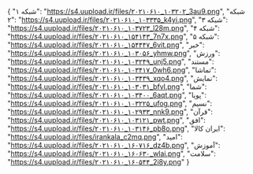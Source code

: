 {
  "شبکه ۱": "https://s4.uupload.ir/files/۲۰۲۱۰۶۱۰_۱۰۳۲۰۲_3au9.png",
  "شبکه ۲": "https://s4.uupload.ir/files/۲۰۲۱۰۶۱۰_۱۰۳۳۳۵_k4yi.png",
  "شبکه ۳": "https://s4.uupload.ir/files/۲۰۲۱۰۶۱۰_۱۰۳۷۲۳_l28m.png",
  "شبکه ۴": "https://s4.uupload.ir/files/۲۰۲۱۰۶۱۰_۱۵۴۱۴۳_7n7x.png",
  "شبکه ۵": "https://s4.uupload.ir/files/۲۰۲۱۰۶۱۰_۱۵۴۴۴۷_6vit.png",
  "خبر": "https://s4.uupload.ir/files/۲۰۲۱۰۶۱۰_۱۰۳۰۵۶_yhmw.png",
  "ورزش": "https://s4.uupload.ir/files/۲۰۲۱۰۶۱۰_۱۰۳۲۴۹_unj5.png",
  "مستند": "https://s4.uupload.ir/files/۲۰۲۱۰۶۱۰_۱۰۳۴۱۷_0wh6.png",
  "تماشا": "https://s4.uupload.ir/files/۲۰۲۱۰۶۱۰_۱۰۳۴۳۹_xqo4.png",
  "نمایش": "https://s4.uupload.ir/files/۲۰۲۱۰۶۱۰_۱۰۳۰۳۱_bfvl.png",
  "شما": "https://s4.uupload.ir/files/۲۰۲۱۰۶۱۰_۱۰۳۴۰۰_6aqt.png",
  "پویا": "https://s4.uupload.ir/files/۲۰۲۱۰۶۱۰_۱۰۳۲۲۵_ufog.png",
  "نسیم": "https://s4.uupload.ir/files/۲۰۲۱۰۶۱۰_۱۰۲۹۳۳_nnk9.png",
  "قرآن": "https://s4.uupload.ir/files/۲۰۲۱۰۶۱۰_۱۰۳۱۲۱_pwt.png",
  "افق": "https://s4.uupload.ir/files/۲۰۲۱۰۶۱۰_۱۰۳۱۴۶_pb8o.png",
  "ایران کالا": "https://s4.uupload.ir/files/irankala_c2mq.png",
  "امید": "https://s4.uupload.ir/files/۲۰۲۱۰۶۱۰_۱۶۰۷۱۶_dz4b.png",
  "آموزش": "https://s4.uupload.ir/files/۲۰۲۱۰۶۱۰_۱۶۰۶۳۰_wlai.png",
  "سلامت": "https://s4.uupload.ir/files/۲۰۲۱۰۶۱۰_۱۶۰۵۴۴_2i8y.png"
}
